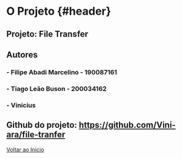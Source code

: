 # O Projeto {#header}

## Projeto: File Transfer

## Autores

### - Filipe Abadi Marcelino - 190087161
### - Tiago Leão Buson - 200034162
### - Vinicius

## Github do projeto: https://github.com/Vini-ara/file-tranfer



[Voltar ao Inicio](#header)

